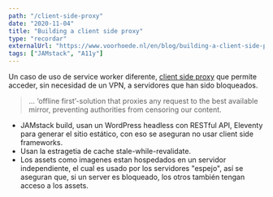 ```yaml
---
path: "/client-side-proxy"
date: "2020-11-04"
title: "Building a client side proxy"
type: "recordar"
externalUrl: "https://www.voorhoede.nl/en/blog/building-a-client-side-proxy/"
tags: ["JAMstack", "A11y"]
---
```


Un caso de uso de service worker diferente, [client side proxy](https://www.voorhoede.nl/en/blog/building-a-client-side-proxy/) que permite acceder, sin necesidad de un VPN, a servidores que han sido bloqueados.

> ... ‘offline first’-solution that proxies any request to the best available mirror, preventing authorities from censoring our content.

- JAMstack build, usan un WordPress headless con RESTful API, Eleventy para generar el sitio estático, con eso se aseguran no usar client side frameworks.
- Usan la estragetia de cache stale-while-revalidate.
- Los assets como imagenes estan hospedados en un servidor independiente, el cual es usado por los servidores "espejo", así se aseguran que, si un server es bloqueado, los otros también tengan acceso a los assets.
